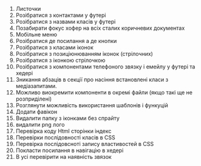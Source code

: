 1. Листочки
2. Розібратися з контактами у футері
3. Розібратися з назвами класів у футері
4. Позабирати фокус хофер на всіх сталих коричневих документах
5. Мобільне меню
6. Розібратися де посилання а де кнопки
7. Розібратися з класами іконок 
8. Розібратися з позиціюнюванням іконок (стрілочних)
9. Розібратися з іконкою стрілочкою
10. Розібратися з компонентами телефоного звязку і емейлу у футері та хедері
11. Зникання абзаців в секції про насіння встановлені класи з медіазапитами.
12. Можливо виокремити компоненти в окремі файли (якщо такі ще не розприділені)
13. Розглянути можливість використання шаблонів і функуцій
14. Додати фавікон
15. Видалити папку з іконками без спрайту
16. видалити png лого
17. Перевірка коду Html сторінки індекс
18. Перевірки послідовності класів в CSS
19. Перевірка послідовсноті запису властивостей в CSS
20. Покласти посилання в навігацію в хедері
21. В усі  перевірити на наявність  звязок
